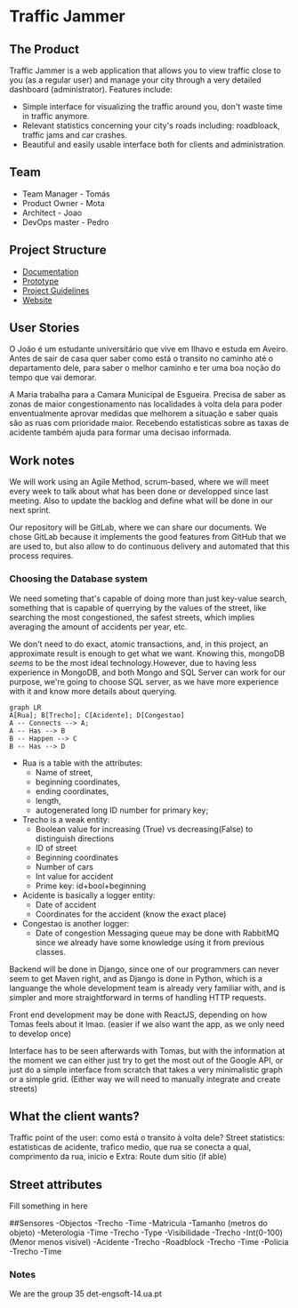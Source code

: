 # Traffic Jammer

## The Product
Traffic Jammer is a web application that allows you to view traffic close to you (as a regular user) and manage your city through a very detailed dashboard (administrator). Features include:
* Simple interface for visualizing the traffic around you, don't waste time in traffic anymore.
* Relevant statistics concerning your city's roads including: roadbloack, traffic jams and car crashes.
* Beautiful and easily usable interface both for clients and administration.

## Team
* Team Manager - Tomás 
* Product Owner - Mota
* Architect - Joao
* DevOps master - Pedro

## Project Structure
* [Documentation](https://gitlab.com/myiesgroup/iesproject_trafficjammer/blob/master/README.md)
* [Prototype](https://gitlab.com/myiesgroup/iesproject_trafficjammer/tree/master/Prototype)
* [Project Guidelines](https://gitlab.com/myiesgroup/iesproject_trafficjammer/blob/master/Reports/ProjectGuidelines.pdf)
* [Website](https://gitlab.com/myiesgroup/iesproject_trafficjammer/tree/feature/frontend_react/traffic-jammer/Mapper)

## User Stories
O João é um estudante universitário que vive em Ilhavo e estuda em Aveiro. Antes de sair de casa quer saber como está o transito no caminho até o departamento dele, para saber o melhor caminho e ter uma boa noção do tempo que vai demorar.

A Maria trabalha para a Camara Municipal de Esgueira. Precisa de saber as zonas de maior congestionamento nas localidades à volta dela para poder enventualmente aprovar medidas que melhorem a situação e saber quais são as ruas com prioridade maior. Recebendo estatisticas sobre as taxas de acidente também ajuda para formar uma decisao informada.


## Work notes
We will work using an Agile Method, scrum-based, where we will meet every week to talk about what has been done or developped since last meeting. Also to update the backlog and define what will be done in our next sprint.

Our repository will be GitLab, where we can share our documents. We chose GitLab because it implements the good features from GitHub that we are used to, but also allow to do continuous delivery and automated that this process requires.

###  Choosing the Database system
We need someting that's capable of doing more than just key-value search, something that is capable of querrying by the values of the street, like searching the most congestioned, the safest streets, which implies averaging the amount of accidents per year, etc.

We don't need to do exact, atomic transactions, and, in this project, an approximate result is enough to get what we want. Knowing this, mongoDB *seems* to be the most ideal technology.However, due to having less experience in MongoDB, and both Mongo and SQL Server can work for our purpose, we're going to choose SQL server, as we have more experience with it and know more details about querying.

```mermaid
graph LR
A[Rua]; B[Trecho]; C[Acidente]; D[Congestao]
A -- Connects --> A;
A -- Has --> B
B -- Happen --> C
B -- Has --> D
```

 - Rua is a table with the attributes: 
     - Name of street, 
     - beginning coordinates, 
     - ending coordinates, 
     - length, 
     - autogenerated long ID number for primary key;
 - Trecho is a weak entity:
     - Boolean value for increasing (True) vs decreasing(False) to distinguish directions
     - ID of street
     - Beginning coordinates
     - Number of cars
     - Int value for accident 
     - Prime key: id+bool+beginning
 - Acidente is basically a logger entity:
     - Date of accident
     - Coordinates for the accident (know the exact place)
 - Congestao is another logger:
     - Date of congestion
Messaging queue may be done with RabbitMQ since we already have some knowledge using it from previous classes.

Backend will be done in Django, since one of our programmers can never seem to get Maven right, and as Django is done in Python, which is a languange the whole development team is already very familiar with, and is simpler and more straightforward in terms of handling HTTP requests.

Front end development may be done with ReactJS, depending on how Tomas feels about it lmao. (easier if we also want the app, as we only need to develop once)

Interface has to be seen afterwards with Tomas, but with the information at the moment we can either just try to get the most out of the Google API, or just do a simple interface from scratch that takes a very minimalistic graph or a simple grid. (Either way we will need to manually integrate and create streets)

## What the client wants?
Traffic point of the user: como está o transito à volta dele?
Street statistics: estatisticas de acidente, trafico medio, que rua se conecta a qual, comprimento da rua, inicio e 
Extra: Route dum sitio (if able)

## Street attributes
Fill something in here

##Sensores
        -Objectos
            -Trecho
            -Time
            -Matricula
            -Tamanho (metros do objeto)
        -Meterologia
            -Time
            -Trecho
            -Type
        -Visibilidade
            -Trecho
            -Int(0-100) (Menor menos visivel)
        -Acidente
            -Trecho
        -Roadblock
            -Trecho
            -Time
        -Policia
            -Trecho
            -Time
        
### Notes
We are the group 35
det-engsoft-14.ua.pt
